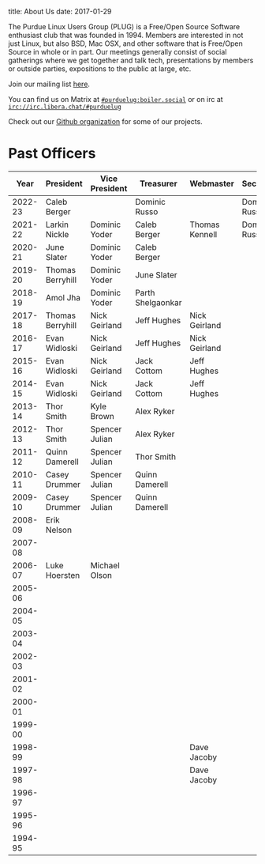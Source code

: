 title: About Us
date: 2017-01-29

The Purdue Linux Users Group (PLUG) is a Free/Open Source Software
enthusiast club that was founded in 1994. Members are interested in not just Linux, but also
BSD, Mac OSX, and other software that is Free/Open Source in whole or in
part. Our meetings generally consist of social gatherings where we get
together and talk tech, presentations by members or outside parties,
expositions to the public at large, etc.

Join our mailing list [here](https://groups.google.com/forum/#!forum/purduelug/join).

You can find us on Matrix at [`#purduelug:boiler.social`](https://matrix.to/#/#purduelug:boiler.social) or on irc at [`irc://irc.libera.chat/#purduelug`](irc://irc.libera.chat/#purduelug)

Check out our [Github organization](https://github.com/purduelug) for some of our projects.

# Past Officers

|    Year | President        | Vice President | Treasurer        | Webmaster     | Secretary    | Member at Large |
|---------|------------------|----------------|------------------|---------------|--------------|-----------------|
| 2022-23 | Caleb Berger     |                | Dominic Russo    |               | Dominic Russo|                 |
| 2021-22 | Larkin Nickle    | Dominic Yoder  | Caleb Berger     | Thomas Kennell| Dominic Russo|                 |
| 2020-21 | June Slater      | Dominic Yoder  | Caleb Berger     |               |              | Thomas Kennell  |
| 2019-20 | Thomas Berryhill | Dominic Yoder  | June Slater      |               |              | Thomas Kennell  |
| 2018-19 | Amol Jha         | Dominic Yoder  | Parth Shelgaonkar|               |              |                 |
| 2017-18 | Thomas Berryhill | Nick Geirland  | Jeff Hughes      | Nick Geirland |              | Jack Cottom     |
| 2016-17 | Evan Widloski    | Nick Geirland  | Jeff Hughes      | Nick Geirland |              | Dominic Yoder   |
| 2015-16 | Evan Widloski    | Nick Geirland  | Jack Cottom      | Jeff Hughes   |              | Jack Cottom     |
| 2014-15 | Evan Widloski    | Nick Geirland  | Jack Cottom      | Jeff Hughes   |              | Jack Cottom     |
| 2013-14 | Thor Smith       | Kyle Brown     | Alex Ryker       |               |              |                 |
| 2012-13 | Thor Smith       | Spencer Julian | Alex Ryker       |               |              |                 |
| 2011-12 | Quinn Damerell   | Spencer Julian | Thor Smith       |               |              |                 |
| 2010-11 | Casey Drummer    | Spencer Julian | Quinn Damerell   |               |              |                 |
| 2009-10 | Casey Drummer    | Spencer Julian | Quinn Damerell   |               |              |                 |
| 2008-09 | Erik Nelson      |                |                  |               |              |                 |
| 2007-08 |                  |                |                  |               |              |                 |
| 2006-07 | Luke Hoersten    | Michael Olson  |                  |               |              |                 |
| 2005-06 |                  |                |                  |               |              | David Overcash  |
| 2004-05 |                  |                |                  |               |              | David Overcash  |
| 2003-04 |                  |                |                  |               |              |                 |
| 2002-03 |                  |                |                  |               |              |                 |
| 2001-02 |                  |                |                  |               |              |                 |
| 2000-01 |                  |                |                  |               |              |                 |
| 1999-00 |                  |                |                  |               |              |                 |
| 1998-99 |                  |                |                  | Dave Jacoby   |              |                 |
| 1997-98 |                  |                |                  | Dave Jacoby   |              |                 |
| 1996-97 |                  |                |                  |               |              |                 |
| 1995-96 |                  |                |                  |               |              |                 |
| 1994-95 |                  |                |                  |               |              |                 |


























